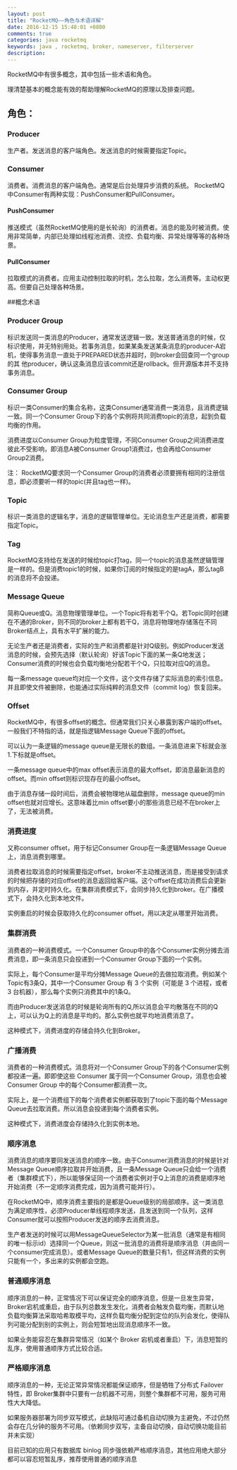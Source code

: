 ```yaml
---
layout: post
title: "RocketMQ——角色与术语详解"
date: 2016-12-15 15:48:01 +0800
comments: true
categories: java rocketmq
keywords: java , rocketmq, broker, nameserver, filterserver
description: 
---
```


RocketMQ中有很多概念，其中包括一些术语和角色。

理清楚基本的概念能有效的帮助理解RocketMQ的原理以及排查问题。

## 角色：

### Producer

生产者。发送消息的客户端角色。发送消息的时候需要指定Topic。

### Consumer
消费者。消费消息的客户端角色。通常是后台处理异步消费的系统。 RocketMQ中Consumer有两种实现：PushConsumer和PullConsumer。

#### PushConsumer
推送模式（虽然RocketMQ使用的是长轮询）的消费者。消息的能及时被消费。使用非常简单，内部已处理如线程池消费、流控、负载均衡、异常处理等等的各种场景。

#### PullConsumer
拉取模式的消费者。应用主动控制拉取的时机，怎么拉取，怎么消费等。主动权更高。但要自己处理各种场景。



##概念术语

### Producer Group

标识发送同一类消息的Producer，通常发送逻辑一致。发送普通消息的时候，仅标识使用，并无特别用处。若事务消息，如果某条发送某条消息的producer-A宕机，使得事务消息一直处于PREPARED状态并超时，则broker会回查同一个group的其 他producer，确认这条消息应该commit还是rollback。但开源版本并不支持事务消息。

### Consumer Group

标识一类Consumer的集合名称，这类Consumer通常消费一类消息，且消费逻辑一致。同一个Consumer Group下的各个实例将共同消费topic的消息，起到负载均衡的作用。

消费进度以Consumer Group为粒度管理，不同Consumer Group之间消费进度彼此不受影响，即消息A被Consumer Group1消费过，也会再给Consumer Group2消费。

注： RocketMQ要求同一个Consumer Group的消费者必须要拥有相同的注册信息，即必须要听一样的topic(并且tag也一样)。

### Topic

标识一类消息的逻辑名字，消息的逻辑管理单位。无论消息生产还是消费，都需要指定Topic。

### Tag

RocketMQ支持给在发送的时候给topic打tag，同一个topic的消息虽然逻辑管理是一样的。但是消费topic1的时候，如果你订阅的时候指定的是tagA，那么tagB的消息将不会投递。

### Message Queue

简称Queue或Q。消息物理管理单位。一个Topic将有若干个Q。若Topic同时创建在不通的Broker，则不同的broker上都有若干Q，消息将物理地存储落在不同Broker结点上，具有水平扩展的能力。

无论生产者还是消费者，实际的生产和消费都是针对Q级别。例如Producer发送消息的时候，会预先选择（默认轮询）好该Topic下面的某一条Q地发送；Consumer消费的时候也会负载均衡地分配若干个Q，只拉取对应Q的消息。

每一条message queue均对应一个文件，这个文件存储了实际消息的索引信息。并且即使文件被删除，也能通过实际纯粹的消息文件（commit log）恢复回来。

### Offset

RocketMQ中，有很多offset的概念。但通常我们只关心暴露到客户端的offset。一般我们不特指的话，就是指逻辑Message Queue下面的offset。

可以认为一条逻辑的message queue是无限长的数组。一条消息进来下标就会涨1.下标就是offset。

一条message queue中的max offset表示消息的最大offset，即消息最新消息的offset。而min offset则标识现存在的最小offset。

由于消息存储一段时间后，消费会被物理地从磁盘删除，message queue的min offset也就对应增长。这意味着比min offset要小的那些消息已经不在broker上了，无法被消费。

### 消费进度

又称consumer offset，用于标记Consumer Group在一条逻辑Message Queue上，消息消费到哪里。

消费者拉取消息的时候需要指定offset，broker不主动推送消息，而是接受到请求的时候把存储的对应offset的消息返回给客户端。这个offset在成功消费后会更新到内存，并定时持久化。在集群消费模式下，会同步持久化到broker。在广播模式下，会持久化到本地文件。

实例重启的时候会获取持久化的consumer offset，用以决定从哪里开始消费。

### 集群消费

消费者的一种消费模式。一个Consumer Group中的各个Consumer实例分摊去消费消息，即一条消息只会投递到一个Consumer Group下面的一个实例。

实际上，每个Consumer是平均分摊Message Queue的去做拉取消费。例如某个Topic有3条Q，其中一个Consumer Group 有 3 个实例（可能是 3 个进程，或者 3 台机器），那么每个实例只消费其中的1条Q。

而由Producer发送消息的时候是轮询所有的Q,所以消息会平均散落在不同的Q上，可以认为Q上的消息是平均的。那么实例也就平均地消费消息了。

这种模式下，消费进度的存储会持久化到Broker。


### 广播消费

消费者的一种消费模式。消息将对一个Consumer Group下的各个Consumer实例都投递一遍。即即使这些 Consumer 属于同一个Consumer Group，消息也会被Consumer Group 中的每个Consumer都消费一次。

实际上，是一个消费组下的每个消费者实例都获取到了topic下面的每个Message Queue去拉取消费。所以消息会投递到每个消费者实例。

这种模式下，消费进度会存储持久化到实例本地。


### 顺序消息

消费消息的顺序要同发送消息的顺序一致。由于Consumer消费消息的时候是针对Message Queue顺序拉取并开始消费，且一条Message Queue只会给一个消费者（集群模式下），所以能够保证同一个消费者实例对于Q上消息的消费是顺序地开始消费（不一定顺序消费完成，因为消费可能并行）。

在RocketMQ中，顺序消费主要指的是都是Queue级别的局部顺序。这一类消息为满足顺序性，必须Producer单线程顺序发送，且发送到同一个队列，这样Consumer就可以按照Producer发送的顺序去消费消息。


生产者发送的时候可以用MessageQueueSelector为某一批消息（通常是有相同的唯一标示id）选择同一个Queue，则这一批消息的消费将是顺序消息（并由同一个consumer完成消息）。或者Message Queue的数量只有1，但这样消费的实例只能有一个，多出来的实例都会空跑。

### 普通顺序消息

顺序消息的一种，正常情况下可以保证完全的顺序消息，但是一旦发生异常，Broker宕机或重启，由于队列总数发生发化，消费者会触发负载均衡，而默认地负载均衡算法采取哈希取模平均，这样负载均衡分配到定位的队列会发化，使得队列可能分配到别的实例上，则会短暂地出现消息顺序不一致。

如果业务能容忍在集群异常情况（如某个 Broker 宕机或者重启）下，消息短暂的乱序，使用普通顺序方式比较合适。


### 严格顺序消息

顺序消息的一种，无论正常异常情况都能保证顺序，但是牺牲了分布式 Failover 特性，即 Broker集群中只要有一台机器不可用，则整个集群都不可用，服务可用性大大降低。

如果服务器部署为同步双写模式，此缺陷可通过备机自动切换为主避免，不过仍然会存在几分钟的服务不可用。（依赖同步双写，主备自动切换，自动切换功能目前并未实现）

目前已知的应用只有数据库 binlog 同步强依赖严格顺序消息，其他应用绝大部分都可以容忍短暂乱序，推荐使用普通的顺序消息